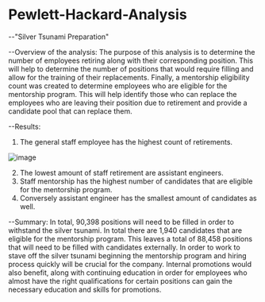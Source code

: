 # Pewlett-Hackard-Analysis

--"Silver Tsunami Preparation"

--Overview of the analysis:
The purpose of this analysis is to determine the number of employees retiring along with their corresponding position. This will help to determine the number of positions that would require filling and allow for the training of their replacements. Finally, a mentorship eligibility count was created to determine employees who are eligible for the mentorship program. This will help identify those who can replace the employees who are leaving their position due to retirement and provide a candidate pool that can replace them. 

--Results: 
1.	The general staff employee has the highest count of retirements. 

![image](https://user-images.githubusercontent.com/103790879/171054757-0fe4042c-b458-4a30-8e67-f3a527ae6d3e.png)

2. The lowest amount of staff retirement are assistant engineers. 
3. Staff mentorship has the highest number of candidates that are eligible for the mentorship program. 
4. Conversely assistant engineer has the smallest amount of candidates as well. 

--Summary: 
In total, 90,398 positions will need to be filled in order to withstand the silver tsunami. In total there are 1,940 candidates that are eligible for the mentorship program. This leaves a total of 88,458 positions that will need to be filled with candidates externally. In order to work to stave off the silver tsunami beginning the mentorship program and hiring process quickly will be crucial for the company. Internal promotions would also benefit, along with continuing education in order for employees who almost have the right qualifications for certain positions can gain the necessary education and skills for promotions. 
